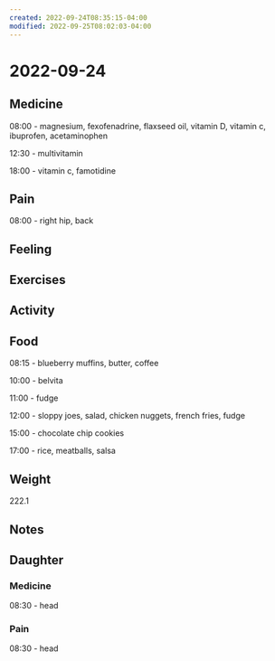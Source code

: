 ```yaml
---
created: 2022-09-24T08:35:15-04:00
modified: 2022-09-25T08:02:03-04:00
---
```


# 2022-09-24

## Medicine

08:00 - magnesium, fexofenadrine, flaxseed oil, vitamin D, vitamin c, ibuprofen, acetaminophen 

12:30 - multivitamin

18:00 - vitamin c, famotidine 

## Pain

08:00 - right hip, back

## Feeling


## Exercises


## Activity


## Food

08:15 - blueberry muffins, butter, coffee

10:00 - belvita

11:00 - fudge

12:00 - sloppy joes, salad, chicken nuggets, french fries, fudge

15:00 - chocolate chip cookies

17:00 - rice, meatballs, salsa

## Weight

222.1

## Notes


## Daughter


### Medicine

08:30 - head

### Pain

08:30 - head
